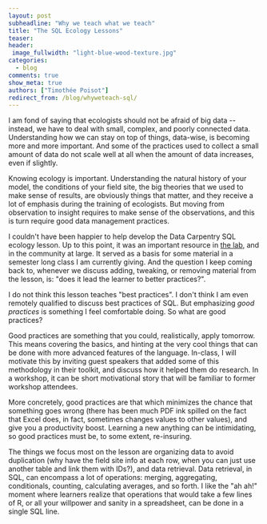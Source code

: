 ```yaml
---
layout: post
subheadline: "Why we teach what we teach"
title: "The SQL Ecology Lessons"
teaser:
header:
 image_fullwidth: "light-blue-wood-texture.jpg"
categories:
  - blog
comments: true
show_meta: true
authors: ["Timothée Poisot"]
redirect_from: /blog/whyweteach-sql/
---
```


I am fond of saying that ecologists should not be afraid of big data --
instead, we have to deal with small, complex, and poorly connected data.
Understanding how we can stay on top of things, data-wise, is becoming
more and more important. And some of the practices used to collect a small
amount of data do not scale well at all when the amount of data increases,
even if slightly.

Knowing ecology is important. Understanding the natural history of your model,
the conditions of your field site, the big theories that we used to make
sense of results, are obviously things that matter, and they receive a lot
of emphasis during the training of ecologists. But moving from observation
to insight requires to make sense of the observations, and this is turn
require good data management practices.

I couldn't have been happier to help develop the Data Carpentry SQL ecology
lesson. Up to this point, it was an important resource in [the lab](http://poisotlab.io/),
and in the community at large. It served as a basis for some material in a
semester long class I am currently giving. And the question I keep coming
back to, whenever we discuss adding, tweaking, or removing material from
the lesson, is: "does it lead the learner to better practices?".

I do not think this lesson teaches "best practices". I don't think I am even
remotely qualified to discuss best practices of SQL. But emphasizing *good
practices* is something I feel comfortable doing. So what are good practices?

Good practices are something that you could, realistically, apply
tomorrow. This means covering the basics, and hinting at the very cool things
that can be done with more advanced features of the language. In-class, I will
motivate this by inviting guest speakers that added some of this methodology
in their toolkit, and discuss how it helped them do research. In a workshop,
it can be short motivational story that will be familiar to former workshop
attendees.

More concretely, good practices are that which minimizes the chance that
something goes wrong (there has been much PDF ink spilled on the fact that
Excel does, in fact, sometimes changes values to other values), and give
you a productivity boost. Learning a new anything can be intimidating,
so good practices must be, to some extent, re-insuring.

The things we focus most on the lesson are organizing data to avoid duplication
(why have the field site info at each row, when you can just use another
table and link them with IDs?), and data retrieval. Data retrieval, in
SQL, can encompass a lot of operations: merging, aggregating, conditionals,
counting, calculating averages, and so forth. I like the "ah ah!" moment where
learners realize that operations that would take a few lines of R, or all
your willpower and sanity in a spreadsheet, can be done in a single SQL line.
